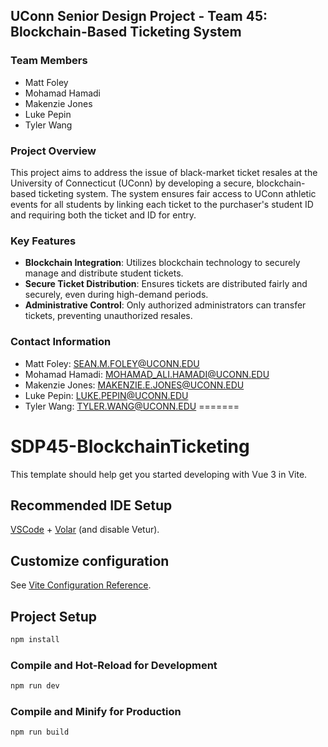 ## UConn Senior Design Project - Team 45: Blockchain-Based Ticketing System

### Team Members
- Matt Foley
- Mohamad Hamadi
- Makenzie Jones
- Luke Pepin
- Tyler Wang

### Project Overview
This project aims to address the issue of black-market ticket resales at the University of Connecticut (UConn) by developing a secure, blockchain-based ticketing system. The system ensures fair access to UConn athletic events for all students by linking each ticket to the purchaser's student ID and requiring both the ticket and ID for entry.

### Key Features
- **Blockchain Integration**: Utilizes blockchain technology to securely manage and distribute student tickets.
- **Secure Ticket Distribution**: Ensures tickets are distributed fairly and securely, even during high-demand periods.
- **Administrative Control**: Only authorized administrators can transfer tickets, preventing unauthorized resales.

### Contact Information
- Matt Foley: [SEAN.M.FOLEY@UCONN.EDU](mailto:SEAN.M.FOLEY@UCONN.EDU)
- Mohamad Hamadi: [MOHAMAD_ALI.HAMADI@UCONN.EDU](mailto:MOHAMAD_ALI.HAMADI@UCONN.EDU)
- Makenzie Jones: [MAKENZIE.E.JONES@UCONN.EDU](mailto:MAKENZIE.E.JONES@UCONN.EDU)
- Luke Pepin: [LUKE.PEPIN@UCONN.EDU](mailto:LUKE.PEPIN@UCONN.EDU)
- Tyler Wang: [TYLER.WANG@UCONN.EDU](mailto:TYLER.WANG@UCONN.EDU)
=======
# SDP45-BlockchainTicketing

This template should help get you started developing with Vue 3 in Vite.

## Recommended IDE Setup

[VSCode](https://code.visualstudio.com/) + [Volar](https://marketplace.visualstudio.com/items?itemName=Vue.volar) (and disable Vetur).

## Customize configuration

See [Vite Configuration Reference](https://vitejs.dev/config/).

## Project Setup

```sh
npm install
```

### Compile and Hot-Reload for Development

```sh
npm run dev
```

### Compile and Minify for Production

```sh
npm run build
```